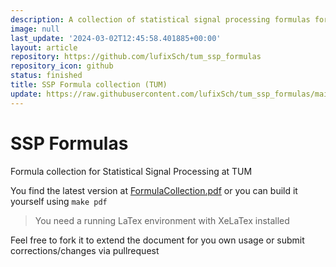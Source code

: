 ```yaml
---
description: A collection of statistical signal processing formulas for TUM
image: null
last_update: '2024-03-02T12:45:58.401885+00:00'
layout: article
repository: https://github.com/lufixSch/tum_ssp_formulas
repository_icon: github
status: finished
title: SSP Formula collection (TUM)
update: https://raw.githubusercontent.com/lufixSch/tum_ssp_formulas/main/README.md
---
```


# SSP Formulas

Formula collection for Statistical Signal Processing at TUM

You find the latest version at [FormulaCollection.pdf](https://github.com/lufixSch/tum_ssp_formulas/blob/main/FormulaCollection.pdf) or you can build it yourself using `make pdf`
> You need a running LaTex environment with XeLaTex installed

Feel free to fork it to extend the document for you own usage or submit corrections/changes via pullrequest